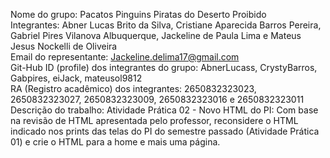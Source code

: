 Nome do grupo: Pacatos Pinguins Piratas do Deserto Proibido <br>
Integrantes: Abner Lucas Brito da Silva, Cristiane Aparecida Barros Pereira, Gabriel Pires Vilanova Albuquerque, Jackeline de Paula Lima e Mateus Jesus Nockelli de Oliveira <br>
Email do representante: Jackeline.delima17@gmail.com <br>
Git-Hub ID (profile) dos integrantes do grupo: AbnerLucass, CrystyBarros, Gabpires, eiJack, mateusol9812 <br>
RA (Registro acadêmico) dos integrantes: 2650832323023, 2650832323027, 2650832323009, 2650832323016 e 2650832323011 <br>
Descrição do trabalho: Atividade Prática 02 - Novo HTML do PI: Com base na revisão de HTML apresentada pelo professor, reconsidere o HTML indicado nos prints das telas do PI do semestre passado (Atividade Prática 01) e crie o HTML para a home e mais uma página.
